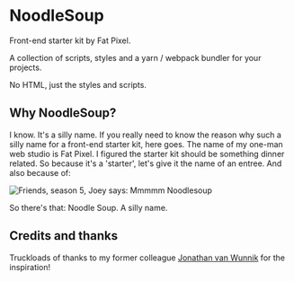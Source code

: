 # NoodleSoup

Front-end starter kit by Fat Pixel.

A collection of scripts, styles and a yarn / webpack bundler for your projects.

No HTML, just the styles and scripts. 

## Why NoodleSoup?

I know. It's a silly name. If you really need to know the reason why such a silly name for a front-end starter kit, here goes. The name of my one-man web studio is Fat Pixel. I figured the starter kit should be something dinner related. So because it's a 'starter', let's give it the name of an entree. And also because of:

![Friends, season 5, Joey says: Mmmmm Noodlesoup](https://fatpixel.nl/joey-noodlesoup.gif)

So there's that: Noodle Soup. A silly name.

## Credits and thanks

Truckloads of thanks to my former colleague [Jonathan van Wunnik](https://github.com/jolantis) for the inspiration!
